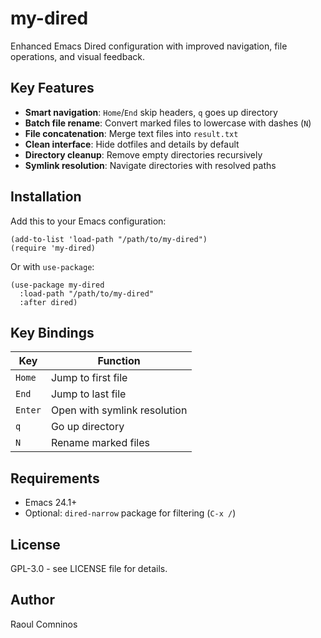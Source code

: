 # my-dired

Enhanced Emacs Dired configuration with improved navigation, file operations, and visual feedback.

## Key Features

- **Smart navigation**: `Home`/`End` skip headers, `q` goes up directory
- **Batch file rename**: Convert marked files to lowercase with dashes (`N`)
- **File concatenation**: Merge text files into `result.txt`
- **Clean interface**: Hide dotfiles and details by default
- **Directory cleanup**: Remove empty directories recursively
- **Symlink resolution**: Navigate directories with resolved paths

## Installation

Add this to your Emacs configuration:

```elisp
(add-to-list 'load-path "/path/to/my-dired")
(require 'my-dired)
```

Or with `use-package`:

```elisp
(use-package my-dired
  :load-path "/path/to/my-dired"
  :after dired)
```

## Key Bindings

| Key | Function |
|-----|----------|
| `Home` | Jump to first file |
| `End` | Jump to last file |
| `Enter` | Open with symlink resolution |
| `q` | Go up directory |
| `N` | Rename marked files |

## Requirements

- Emacs 24.1+
- Optional: `dired-narrow` package for filtering (`C-x /`)

## License

GPL-3.0 - see LICENSE file for details.

## Author

Raoul Comninos
